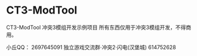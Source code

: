 # CT3-ModTool
CT3-ModTool 冲突3模组开发示例项目
所有东西仅用于冲突3模组开发，不得商用。

小丘QQ：
2697645091
独立游戏交流群·冲突2·闪电(汉堡城)
614752628
